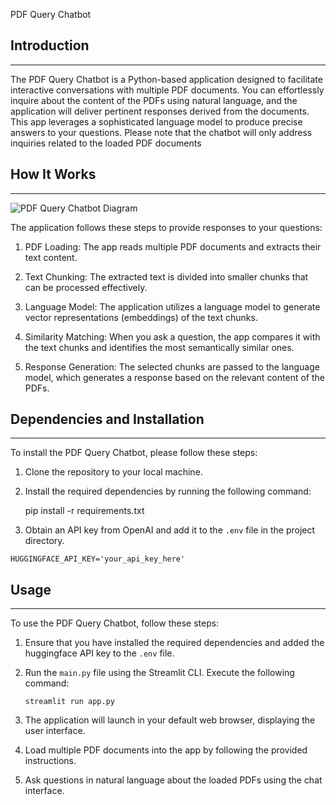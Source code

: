 PDF Query Chatbot



## Introduction
------------
The PDF Query Chatbot is a Python-based application designed to facilitate interactive conversations with multiple PDF documents. You can effortlessly inquire about the content of the PDFs using natural language, and the application will deliver pertinent responses derived from the documents. This app leverages a sophisticated language model to produce precise answers to your questions. Please note that the chatbot will only address inquiries related to the loaded PDF documents

## How It Works
------------

![PDF Query Chatbot Diagram](./docs/PDF-LangChain.jpg)

The application follows these steps to provide responses to your questions:

1. PDF Loading: The app reads multiple PDF documents and extracts their text content.

2. Text Chunking: The extracted text is divided into smaller chunks that can be processed effectively.

3. Language Model: The application utilizes a language model to generate vector representations (embeddings) of the text chunks.

4. Similarity Matching: When you ask a question, the app compares it with the text chunks and identifies the most semantically similar ones.

5. Response Generation: The selected chunks are passed to the language model, which generates a response based on the relevant content of the PDFs.

## Dependencies and Installation
----------------------------
To install the PDF Query Chatbot, please follow these steps:

1. Clone the repository to your local machine.

2. Install the required dependencies by running the following command:
  
   pip install -r requirements.txt
 

3. Obtain an API key from OpenAI and add it to the `.env` file in the project directory.
```commandline
HUGGINGFACE_API_KEY='your_api_key_here'
```

## Usage
-----
To use the PDF Query Chatbot, follow these steps:

1. Ensure that you have installed the required dependencies and added the huggingface API key to the `.env` file.

2. Run the `main.py` file using the Streamlit CLI. Execute the following command:
   ```
   streamlit run app.py
   ```

3. The application will launch in your default web browser, displaying the user interface.

4. Load multiple PDF documents into the app by following the provided instructions.

5. Ask questions in natural language about the loaded PDFs using the chat interface.

